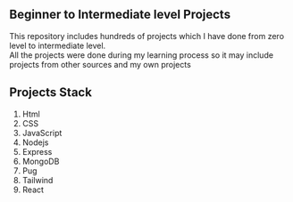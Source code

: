 ## Beginner to Intermediate level Projects
This repository includes hundreds of projects which I have done from zero level to intermediate level.<br>
All the projects were done during my learning process so it may include projects from other sources and my own projects<br>

## Projects Stack
1. Html
2. CSS
3. JavaScript
4. Nodejs
5. Express
6. MongoDB
7. Pug
8. Tailwind
9. React
